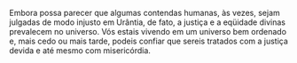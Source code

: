 ﻿Embora possa parecer que algumas contendas humanas, às vezes, sejam julgadas de modo injusto em Urântia, de fato, a justiça e a eqüidade divinas prevalecem no universo. Vós estais vivendo em um universo bem ordenado e, mais cedo ou mais tarde, podeis confiar que sereis tratados com a justiça devida e até mesmo com misericórdia.